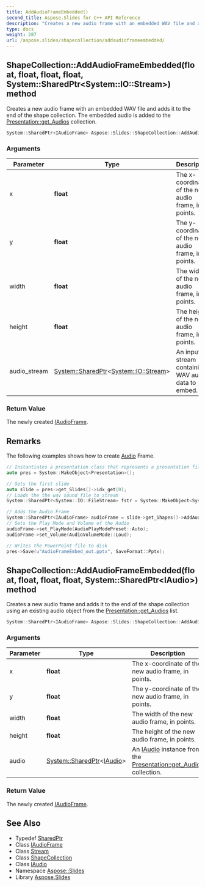 ```yaml
---
title: AddAudioFrameEmbedded()
second_title: Aspose.Slides for C++ API Reference
description: "Creates a new audio frame with an embedded WAV file and adds it to the end of the shape collection. The embedded audio is added to the Presentation::get_Audios collection."
type: docs
weight: 287
url: /aspose.slides/shapecollection/addaudioframeembedded/
---
```

## ShapeCollection::AddAudioFrameEmbedded(float, float, float, float, System::SharedPtr\<System::IO::Stream\>) method


Creates a new audio frame with an embedded WAV file and adds it to the end of the shape collection. The embedded audio is added to the [Presentation::get_Audios](../../presentation/get_audios/) collection.

```cpp
System::SharedPtr<IAudioFrame> Aspose::Slides::ShapeCollection::AddAudioFrameEmbedded(float x, float y, float width, float height, System::SharedPtr<System::IO::Stream> audio_stream) override
```


### Arguments

| Parameter | Type | Description |
| --- | --- | --- |
| x | **float** | The x-coordinate of the new audio frame, in points. |
| y | **float** | The y-coordinate of the new audio frame, in points. |
| width | **float** | The width of the new audio frame, in points. |
| height | **float** | The height of the new audio frame, in points. |
| audio_stream | [System::SharedPtr](../../../system/sharedptr/)\<[System::IO::Stream](../../../system.io/stream/)\> | An input stream containing WAV audio data to embed. |

### Return Value

The newly created [IAudioFrame](../../iaudioframe/).
## Remarks



The following examples shows how to create [Audio](../../audio/) Frame. 
```cpp
// Instantiates a presentation class that represents a presentation file
auto pres = System::MakeObject<Presentation>();

// Gets the first slide
auto slide = pres->get_Slides()->idx_get(0);
// Loads the the wav sound file to stream
System::SharedPtr<System::IO::FileStream> fstr = System::MakeObject<System::IO::FileStream>(u"sampleaudio.wav", System::IO::FileMode::Open, System::IO::FileAccess::Read);

// Adds the Audio Frame
System::SharedPtr<IAudioFrame> audioFrame = slide->get_Shapes()->AddAudioFrameEmbedded(50.0f, 150.0f, 100.0f, 100.0f, fstr);
// Sets the Play Mode and Volume of the Audio
audioFrame->set_PlayMode(AudioPlayModePreset::Auto);
audioFrame->set_Volume(AudioVolumeMode::Loud);

// Writes the PowerPoint file to disk
pres->Save(u"AudioFrameEmbed_out.pptx", SaveFormat::Pptx);
```

## ShapeCollection::AddAudioFrameEmbedded(float, float, float, float, System::SharedPtr\<IAudio\>) method


Creates a new audio frame and adds it to the end of the shape collection using an existing audio object from the [Presentation::get_Audios](../../presentation/get_audios/) list.

```cpp
System::SharedPtr<IAudioFrame> Aspose::Slides::ShapeCollection::AddAudioFrameEmbedded(float x, float y, float width, float height, System::SharedPtr<IAudio> audio) override
```


### Arguments

| Parameter | Type | Description |
| --- | --- | --- |
| x | **float** | The x-coordinate of the new audio frame, in points. |
| y | **float** | The y-coordinate of the new audio frame, in points. |
| width | **float** | The width of the new audio frame, in points. |
| height | **float** | The height of the new audio frame, in points. |
| audio | [System::SharedPtr](../../../system/sharedptr/)\<[IAudio](../../iaudio/)\> | An [IAudio](../../iaudio/) instance from the [Presentation::get_Audios](../../presentation/get_audios/) collection. |

### Return Value

The newly created [IAudioFrame](../../iaudioframe/).

## See Also

* Typedef [SharedPtr](../../../system/sharedptr/)
* Class [IAudioFrame](../../iaudioframe/)
* Class [Stream](../../../system.io/stream/)
* Class [ShapeCollection](../)
* Class [IAudio](../../iaudio/)
* Namespace [Aspose::Slides](../../)
* Library [Aspose.Slides](../../../)
